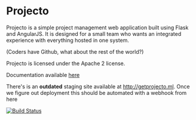Projecto
========

Projecto is a simple project management web application built using Flask and
AngularJS. It is designed for a small team who wants an integrated experience
with everything hosted in one system. 

(Coders have Github, what about the rest of the world?)

Projecto is licensed under the Apache 2 license.

Documentation available [here][docs]

[docs]: http://projecto.readthedocs.org/en/latest/

There's is an **outdated** staging site available at http://getprojecto.ml. Once we figure out deployment this should be automated with a webhook from here

[![Build Status](https://travis-ci.org/shuhaowu/projecto.png)](https://travis-ci.org/shuhaowu/projecto)
